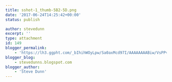 ```yaml
---
title: sshot-1_thumb-5B2-5D.png
date: '2017-06-24T14:25:42+00:00'
status: publish

author: stevedunn
excerpt: ''
type: attachment
id: 149
blogger_permalink:
    - 'https://lh3.ggpht.com/_bIhihWOyLpw/Sa0axMcd97I/AAAAAAAABiw/VsPPv7fowpo/sshot-1_thumb%5B2%5D.png'
blogger_blog:
    - stevedunns.blogspot.com
blogger_author:
    - 'Steve Dunn'
---
```

<!DOCTYPE html PUBLIC "-//W3C//DTD HTML 4.0 Transitional//EN" "http://www.w3.org/TR/REC-html40/loose.dtd">
<?xml encoding="UTF-8">
